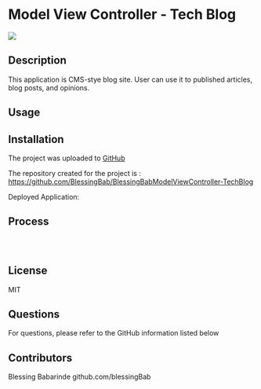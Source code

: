 # Model View Controller - Tech Blog

[<img src="https://img.shields.io/badge/License-MIT-yellow.svg">](https://opensource.org/licenses/MIT)

## Description

This application is CMS-stye blog site. User can use it to published articles, blog posts, and opinions.

## Usage

## Installation

The project was uploaded to [GitHub](https://github.com/)

The repository created for the project is : https://github.com/BlessingBab/BlessingBabModelViewController-TechBlog

Deployed Application:

## Process

```



```

## License

MIT

## Questions

For questions, please refer to the GitHub information listed below

## Contributors

Blessing Babarinde github.com/blessingBab
